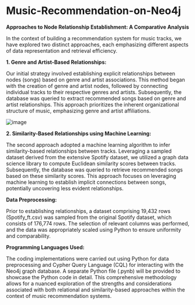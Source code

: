 # Music-Recommendation-on-Neo4j

__Approaches to Node Relationship Establishment: A Comparative Analysis__

In the context of building a recommendation system for music tracks, we have explored two distinct approaches, each emphasizing different aspects of data representation and retrieval efficiency.

__1. Genre and Artist-Based Relationships:__

Our initial strategy involved establishing explicit relationships between nodes (songs) based on genre and artist associations. This method began with the creation of genre and artist nodes, followed by connecting individual tracks to their respective genres and artists. Subsequently, the database was queried to extract recommended songs based on genre and artist relationships. This approach prioritizes the inherent organizational structure of music, emphasizing genre and artist affiliations.

![image](https://github.com/kumarsauravjha/Music-Recommendation-on-Neo4j/assets/143224932/0fcdc44a-cfd8-4d44-88ae-cfdf977c1d0e)

__2. Similarity-Based Relationships using Machine Learning:__

The second approach adopted a machine learning algorithm to infer similarity-based relationships between tracks. Leveraging a sampled dataset derived from the extensive Spotify dataset, we utilized a graph data science library to compute Euclidean similarity scores between tracks. Subsequently, the database was queried to retrieve recommended songs based on these similarity scores. This approach focuses on leveraging machine learning to establish implicit connections between songs, potentially uncovering less evident relationships.

__Data Preprocessing:__

Prior to establishing relationships, a dataset comprising 19,432 rows (Spotify_ft.csv) was sampled from the original Spotify dataset, which consists of 176,774 rows. The selection of relevant columns was performed, and the data was appropriately scaled using Python to ensure uniformity and comparability.

__Programming Languages Used:__

The coding implementations were carried out using Python for data preprocessing and Cypher Query Language (CQL) for interacting with the Neo4j graph database. A separate Python file (.pynb) will be provided to showcase the Python code in detail. This comprehensive methodology allows for a nuanced exploration of the strengths and considerations associated with both relational and similarity-based approaches within the context of music recommendation systems.
